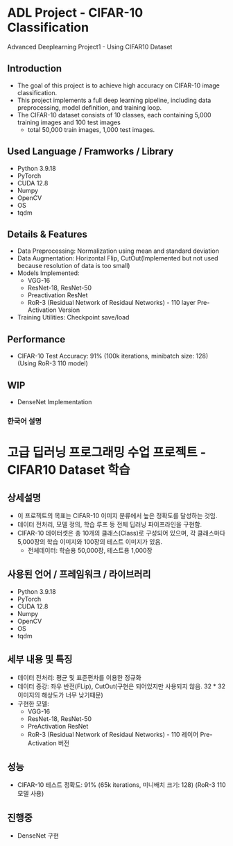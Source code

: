 # ADL Project - CIFAR-10 Classification
Advanced Deeplearning Project1 - Using CIFAR10 Dataset


## Introduction
- The goal of this project is to achieve high accuracy on CIFAR-10 image classification.
- This project implements a full deep learning pipeline, including data preprocessing, model definition, and training loop.
- The CIFAR-10 dataset consists of 10 classes, each containing 5,000 training images and 100 test images
    - total 50,000 train images, 1,000 test images.


## Used Language / Framworks / Library
- Python 3.9.18
- PyTorch
- CUDA 12.8
- Numpy
- OpenCV
- OS
- tqdm


## Details & Features
- Data Preprocessing: Normalization using mean and standard deviation
- Data Augmentation: Horizontal Flip, CutOut(Implemented but not used because resolution of data is too small)
- Models Implemented:
    - VGG-16
    - ResNet-18, ResNet-50
    - Preactivation ResNet
    - RoR-3 (Residual Network of Residaul Networks) - 110 layer Pre-Activation Version
- Training Utilities: Checkpoint save/load


## Performance
- CIFAR-10 Test Accuracy: 91% (100k iterations, minibatch  size: 128) (Using RoR-3 110 model)


## WIP
- DenseNet Implementation



### 한국어 설명

# 고급 딥러닝 프로그래밍 수업 프로젝트 - CIFAR10 Dataset 학습

## 상세설명
- 이 프로젝트의 목표는 CIFAR-10 이미지 분류에서 높은 정확도를 달성하는 것임.
- 데이터 전처리, 모델 정의, 학습 루프 등 전체 딥러닝 파이프라인을 구현함.
- CIFAR-10 데이터셋은 총 10개의 클래스(Class)로 구성되어 있으며, 각 클래스마다 5,000장의 학습 이미지와 100장의 테스트 이미지가 있음.
    - 전체데이터: 학습용 50,000장, 테스트용 1,000장


## 사용된 언어 / 프레임워크 / 라이브러리
- Python 3.9.18
- PyTorch
- CUDA 12.8
- Numpy
- OpenCV
- OS
- tqdm


## 세부 내용 및 특징
- 데이터 전처리: 평균 및 표준편차를 이용한 정규화
- 데이터 증강: 좌우 반전(FLip), CutOut(구현은 되어있지만 사용되지 않음. 32 * 32 이미지의 해상도가 너무 낮기때문)
- 구현한 모델:
    - VGG-16
    - ResNet-18, ResNet-50
    - PreActivation ResNet
    - RoR-3 (Residual Network of Residaul Networks) - 110 레이어 Pre-Activation 버전


## 성능
- CIFAR-10 테스트 정확도: 91% (65k iterations, 미니배치 크기: 128) (RoR-3 110 모델 사용)


## 진행중
- DenseNet 구현
